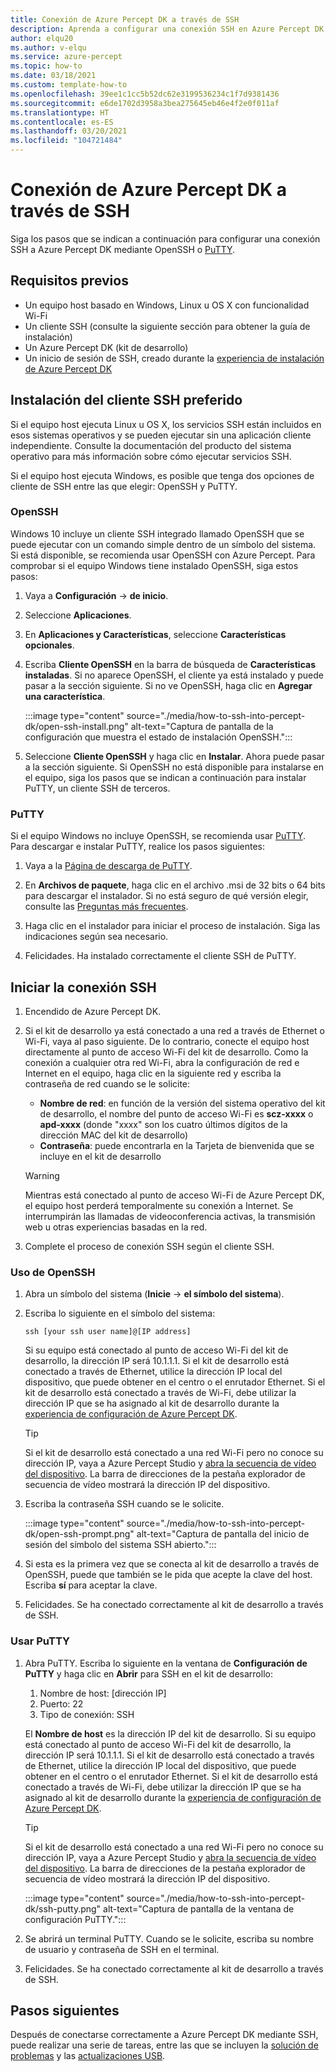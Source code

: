 ```yaml
---
title: Conexión de Azure Percept DK a través de SSH
description: Aprenda a configurar una conexión SSH en Azure Percept DK con PuTTY
author: elqu20
ms.author: v-elqu
ms.service: azure-percept
ms.topic: how-to
ms.date: 03/18/2021
ms.custom: template-how-to
ms.openlocfilehash: 39ee1c1cc5b52dc62e3199536234c1f7d9381436
ms.sourcegitcommit: e6de1702d3958a3bea275645eb46e4f2e0f011af
ms.translationtype: HT
ms.contentlocale: es-ES
ms.lasthandoff: 03/20/2021
ms.locfileid: "104721484"
---
```

# <a name="connect-to-your-azure-percept-dk-over-ssh"></a>Conexión de Azure Percept DK a través de SSH

Siga los pasos que se indican a continuación para configurar una conexión SSH a Azure Percept DK mediante OpenSSH o [PuTTY](https://www.chiark.greenend.org.uk/~sgtatham/putty/latest.html).

## <a name="prerequisites"></a>Requisitos previos

- Un equipo host basado en Windows, Linux u OS X con funcionalidad Wi-Fi
- Un cliente SSH (consulte la siguiente sección para obtener la guía de instalación)
- Un Azure Percept DK (kit de desarrollo)
- Un inicio de sesión de SSH, creado durante la [experiencia de instalación de Azure Percept DK](./quickstart-percept-dk-set-up.md)

## <a name="install-your-preferred-ssh-client"></a>Instalación del cliente SSH preferido

Si el equipo host ejecuta Linux u OS X, los servicios SSH están incluidos en esos sistemas operativos y se pueden ejecutar sin una aplicación cliente independiente. Consulte la documentación del producto del sistema operativo para más información sobre cómo ejecutar servicios SSH.

Si el equipo host ejecuta Windows, es posible que tenga dos opciones de cliente de SSH entre las que elegir: OpenSSH y PuTTY.

### <a name="openssh"></a>OpenSSH

Windows 10 incluye un cliente SSH integrado llamado OpenSSH que se puede ejecutar con un comando simple dentro de un símbolo del sistema. Si está disponible, se recomienda usar OpenSSH con Azure Percept. Para comprobar si el equipo Windows tiene instalado OpenSSH, siga estos pasos:

1. Vaya a **Configuración** -> **de inicio**.

1. Seleccione **Aplicaciones**.

1. En **Aplicaciones y Características**, seleccione **Características opcionales**.

1. Escriba **Cliente OpenSSH** en la barra de búsqueda de **Características instaladas**. Si no aparece OpenSSH, el cliente ya está instalado y puede pasar a la sección siguiente. Si no ve OpenSSH, haga clic en **Agregar una característica**.

    :::image type="content" source="./media/how-to-ssh-into-percept-dk/open-ssh-install.png" alt-text="Captura de pantalla de la configuración que muestra el estado de instalación OpenSSH.":::

1. Seleccione **Cliente OpenSSH** y haga clic en **Instalar**. Ahora puede pasar a la sección siguiente. Si OpenSSH no está disponible para instalarse en el equipo, siga los pasos que se indican a continuación para instalar PuTTY, un cliente SSH de terceros.

### <a name="putty"></a>PuTTY

Si el equipo Windows no incluye OpenSSH, se recomienda usar [PuTTY](https://www.chiark.greenend.org.uk/~sgtatham/putty/latest.html). Para descargar e instalar PuTTY, realice los pasos siguientes:

1. Vaya a la [Página de descarga de PuTTY](https://www.chiark.greenend.org.uk/~sgtatham/putty/latest.html).

1. En **Archivos de paquete**, haga clic en el archivo .msi de 32 bits o 64 bits para descargar el instalador. Si no está seguro de qué versión elegir, consulte las [Preguntas más frecuentes](https://www.chiark.greenend.org.uk/~sgtatham/putty/faq.html#faq-32bit-64bit).

1. Haga clic en el instalador para iniciar el proceso de instalación. Siga las indicaciones según sea necesario.

1. Felicidades. Ha instalado correctamente el cliente SSH de PuTTY.

## <a name="initiate-the-ssh-connection"></a>Iniciar la conexión SSH

1. Encendido de Azure Percept DK.

1. Si el kit de desarrollo ya está conectado a una red a través de Ethernet o Wi-Fi, vaya al paso siguiente. De lo contrario, conecte el equipo host directamente al punto de acceso Wi-Fi del kit de desarrollo. Como la conexión a cualquier otra red Wi-Fi, abra la configuración de red e Internet en el equipo, haga clic en la siguiente red y escriba la contraseña de red cuando se le solicite:

    - **Nombre de red**: en función de la versión del sistema operativo del kit de desarrollo, el nombre del punto de acceso Wi-Fi es **scz-xxxx** o **apd-xxxx** (donde "xxxx" son los cuatro últimos dígitos de la dirección MAC del kit de desarrollo)
    - **Contraseña**: puede encontrarla en la Tarjeta de bienvenida que se incluye en el kit de desarrollo

    > [!WARNING]
    > Mientras está conectado al punto de acceso Wi-Fi de Azure Percept DK, el equipo host perderá temporalmente su conexión a Internet. Se interrumpirán las llamadas de videoconferencia activas, la transmisión web u otras experiencias basadas en la red.

1. Complete el proceso de conexión SSH según el cliente SSH.

### <a name="using-openssh"></a>Uso de OpenSSH

1. Abra un símbolo del sistema (**Inicie** -> **el símbolo del sistema**).

1. Escriba lo siguiente en el símbolo del sistema:

    ```console
    ssh [your ssh user name]@[IP address]
    ```

    Si su equipo está conectado al punto de acceso Wi-Fi del kit de desarrollo, la dirección IP será 10.1.1.1. Si el kit de desarrollo está conectado a través de Ethernet, utilice la dirección IP local del dispositivo, que puede obtener en el centro o el enrutador Ethernet. Si el kit de desarrollo está conectado a través de Wi-Fi, debe utilizar la dirección IP que se ha asignado al kit de desarrollo durante la [experiencia de configuración de Azure Percept DK](./quickstart-percept-dk-set-up.md).

    > [!TIP]
    > Si el kit de desarrollo está conectado a una red Wi-Fi pero no conoce su dirección IP, vaya a Azure Percept Studio y [abra la secuencia de vídeo del dispositivo](./how-to-view-video-stream.md). La barra de direcciones de la pestaña explorador de secuencia de vídeo mostrará la dirección IP del dispositivo.

1. Escriba la contraseña SSH cuando se le solicite.

    :::image type="content" source="./media/how-to-ssh-into-percept-dk/open-ssh-prompt.png" alt-text="Captura de pantalla del inicio de sesión del símbolo del sistema SSH abierto.":::

1. Si esta es la primera vez que se conecta al kit de desarrollo a través de OpenSSH, puede que también se le pida que acepte la clave del host. Escriba **sí** para aceptar la clave.

1. Felicidades. Se ha conectado correctamente al kit de desarrollo a través de SSH.

### <a name="using-putty"></a>Usar PuTTY

1. Abra PuTTY. Escriba lo siguiente en la ventana de **Configuración de PuTTY** y haga clic en **Abrir** para SSH en el kit de desarrollo:

    1. Nombre de host: [dirección IP]
    1. Puerto: 22
    1. Tipo de conexión: SSH

    El **Nombre de host** es la dirección IP del kit de desarrollo. Si su equipo está conectado al punto de acceso Wi-Fi del kit de desarrollo, la dirección IP será 10.1.1.1. Si el kit de desarrollo está conectado a través de Ethernet, utilice la dirección IP local del dispositivo, que puede obtener en el centro o el enrutador Ethernet. Si el kit de desarrollo está conectado a través de Wi-Fi, debe utilizar la dirección IP que se ha asignado al kit de desarrollo durante la [experiencia de configuración de Azure Percept DK](./quickstart-percept-dk-set-up.md).

    > [!TIP]
    > Si el kit de desarrollo está conectado a una red Wi-Fi pero no conoce su dirección IP, vaya a Azure Percept Studio y [abra la secuencia de vídeo del dispositivo](./how-to-view-video-stream.md). La barra de direcciones de la pestaña explorador de secuencia de vídeo mostrará la dirección IP del dispositivo.

    :::image type="content" source="./media/how-to-ssh-into-percept-dk/ssh-putty.png" alt-text="Captura de pantalla de la ventana de configuración PuTTY.":::

1. Se abrirá un terminal PuTTY. Cuando se le solicite, escriba su nombre de usuario y contraseña de SSH en el terminal.

1. Felicidades. Se ha conectado correctamente al kit de desarrollo a través de SSH.

## <a name="next-steps"></a>Pasos siguientes

Después de conectarse correctamente a Azure Percept DK mediante SSH, puede realizar una serie de tareas, entre las que se incluyen la [solución de problemas](./troubleshoot-dev-kit.md) y las [actualizaciones USB](./how-to-update-via-usb.md).